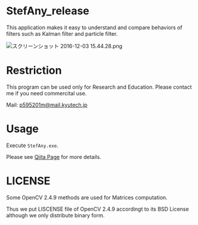 # StefAny_release
This application makes it easy to understand and compare behaviors of filters such as Kalman filter and particle filter.

![スクリーンショット 2016-12-03 15.44.28.png](https://qiita-image-store.s3.amazonaws.com/0/110138/fae66f3b-e915-90de-201e-19a032c2f3bf.png)

# Restriction
This program can be used only for Research and Education.
Please contact me if you need commercital use.

Mail: p595201m@mail.kyutech.jp

# Usage
Execute `StefAny.exe`.

Please see [Qiita Page]() for more details.

# LICENSE
Some OpenCV 2.4.9 methods are used for Matrices computation.

Thus we put LISCENSE file of OpenCV 2.4.9 accordingt to its BSD License although we only distribute binary form. 
